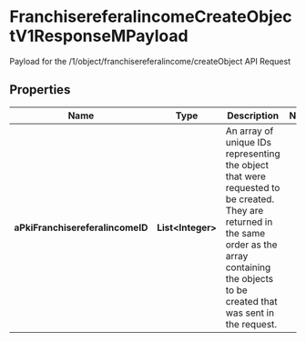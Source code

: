 

# FranchisereferalincomeCreateObjectV1ResponseMPayload

Payload for the /1/object/franchisereferalincome/createObject API Request
## Properties

Name | Type | Description | Notes
------------ | ------------- | ------------- | -------------
**aPkiFranchisereferalincomeID** | **List&lt;Integer&gt;** | An array of unique IDs representing the object that were requested to be created.  They are returned in the same order as the array containing the objects to be created that was sent in the request. | 



